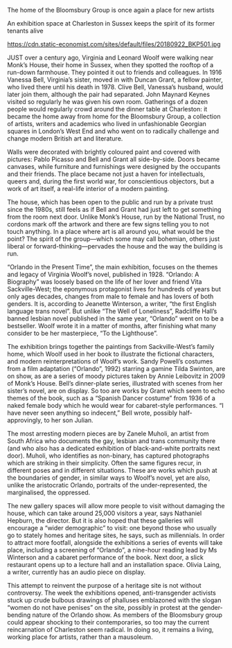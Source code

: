 The home of the Bloomsbury Group is once again a place for new artists

An exhibition space at Charleston in Sussex keeps the spirit of its former tenants alive

https://cdn.static-economist.com/sites/default/files/20180922_BKP501.jpg

JUST over a century ago, Virginia and Leonard Woolf were walking near Monk’s House, their home in Sussex, when they spotted the rooftop of a run-down farmhouse. They pointed it out to friends and colleagues. In 1916 Vanessa Bell, Virginia’s sister, moved in with Duncan Grant, a fellow painter, who lived there until his death in 1978. Clive Bell, Vanessa’s husband, would later join them, although the pair had separated. John Maynard Keynes visited so regularly he was given his own room. Gatherings of a dozen people would regularly crowd around the dinner table at Charleston: it became the home away from home for the Bloomsbury Group, a collection of artists, writers and academics who lived in unfashionable Georgian squares in London’s West End and who went on to radically challenge and change modern British art and literature.

Walls were decorated with brightly coloured paint and covered with pictures: Pablo Picasso and Bell and Grant all side-by-side. Doors became canvases, while furniture and furnishings were designed by the occupants and their friends. The place became not just a haven for intellectuals, queers and, during the first world war, for conscientious objectors, but a work of art itself, a real-life interior of a modern painting.

The house, which has been open to the public and run by a private trust since the 1980s, still feels as if Bell and Grant had just left to get something from the room next door. Unlike Monk’s House, run by the National Trust, no cordons mark off the artwork and there are few signs telling you to not touch anything. In a place where art is all around you, what would be the point? The spirit of the group—which some may call bohemian, others just liberal or forward-thinking—pervades the house and the way the building is run.

“Orlando in the Present Time”, the main exhibition, focuses on the themes and legacy of Virginia Woolf’s novel, published in 1928. “Orlando: A Biography” was loosely based on the life of her lover and friend Vita Sackville-West; the eponymous protagonist lives for hundreds of years but only ages decades, changes from male to female and has lovers of both genders. It is, according to Jeanette Winterson, a writer, “the first English language trans novel”. But unlike “The Well of Loneliness”, Radcliffe Hall’s banned lesbian novel published in the same year, “Orlando” went on to be a bestseller. Woolf wrote it in a matter of months, after finishing what many consider to be her masterpiece, “To the Lighthouse”.

The exhibition brings together the paintings from Sackville-West’s family home, which Woolf used in her book to illustrate the fictional characters, and modern reinterpretations of Woolf’s work. Sandy Powell’s costumes from a film adaptation (“Orlando”, 1992) starring a gamine Tilda Swinton, are on show, as are a series of moody pictures taken by Annie Leibovitz in 2009 of Monk’s House. Bell’s dinner-plate series, illustrated with scenes from her sister’s novel, are on display. So too are works by Grant which seem to echo themes of the book, such as a “Spanish Dancer costume” from 1936 of a naked female body which he would wear for cabaret-style performances. “I have never seen anything so indecent,” Bell wrote, possibly half-approvingly, to her son Julian.

The most arresting modern pieces are by Zanele Muholi, an artist from South Africa who documents the gay, lesbian and trans community there (and who also has a dedicated exhibition of black-and-white portraits next door). Muholi, who identifies as non-binary, has captured photographs which are striking in their simplicity. Often the same figures recur, in different poses and in different situations. These are works which push at the boundaries of gender, in similar ways to Woolf’s novel, yet are also, unlike the aristocratic Orlando, portraits of the under-represented, the marginalised, the oppressed. 

The new gallery spaces will allow more people to visit without damaging the house, which can take around 25,000 visitors a year, says Nathaniel Hepburn, the director. But it is also hoped that these galleries will encourage a “wider demographic” to visit: one beyond those who usually go to stately homes and heritage sites, he says, such as millennials. In order to attract more footfall, alongside the exhibitions a series of events will take place, including a screening of “Orlando”, a nine-hour reading lead by Ms Winterson and a cabaret performance of the book. Next door, a slick restaurant opens up to a lecture hall and an installation space. Olivia Laing, a writer, currently has an audio piece on display.   

This attempt to reinvent the purpose of a heritage site is not without controversy. The week the exhibitions opened, anti-transgender activists stuck up crude bulbous drawings of phalluses emblazoned with the slogan “women do not have penises” on the site, possibly in protest at the gender-bending nature of the Orlando show. As members of the Bloomsbury group could appear shocking to their contemporaries, so too may the current reincarnation of Charleston seem radical. In doing so, it remains a living, working place for artists, rather than a mausoleum.